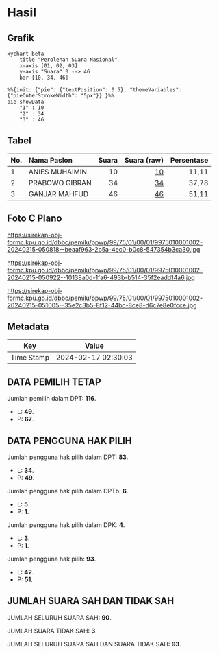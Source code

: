 # Hasil

## Grafik

```mermaid
xychart-beta
    title "Perolehan Suara Nasional"
    x-axis [01, 02, 03]
    y-axis "Suara" 0 --> 46
    bar [10, 34, 46]
```

```mermaid
%%{init: {"pie": {"textPosition": 0.5}, "themeVariables": {"pieOuterStrokeWidth": "5px"}} }%%
pie showData
    "1" : 10
    "2" : 34
    "3" : 46
```

## Tabel

| No. | Nama Paslon    | Suara | Suara (raw) | Persentase |
|:--- |:-------------- | -----:| -----------:| ----------:|
| 1   | ANIES MUHAIMIN | 10    | [10][p-1]   | 11,11      |
| 2   | PRABOWO GIBRAN | 34    | [34][p-2]   | 37,78      |
| 3   | GANJAR MAHFUD  | 46    | [46][p-3]   | 51,11      |


[p-1]: https://github.com/gigit-pemilu/pemilu-2024/blob/main/pilpres/hitung-suara/sub/99-luar-negeri/sub/75-mexico-city-mexico/sub/01-mexico-city-mexico/sub/0001-mexico-city-mexico/sub/002-tps-001/sub/paslon-1.txt
[p-2]: https://github.com/gigit-pemilu/pemilu-2024/blob/main/pilpres/hitung-suara/sub/99-luar-negeri/sub/75-mexico-city-mexico/sub/01-mexico-city-mexico/sub/0001-mexico-city-mexico/sub/002-tps-001/sub/paslon-2.txt
[p-3]: https://github.com/gigit-pemilu/pemilu-2024/blob/main/pilpres/hitung-suara/sub/99-luar-negeri/sub/75-mexico-city-mexico/sub/01-mexico-city-mexico/sub/0001-mexico-city-mexico/sub/002-tps-001/sub/paslon-3.txt

## Foto C Plano

https://sirekap-obj-formc.kpu.go.id/dbbc/pemilu/ppwp/99/75/01/00/01/9975010001002-20240215-050818--beaaf963-2b5a-4ec0-b0c8-547354b3ca30.jpg

https://sirekap-obj-formc.kpu.go.id/dbbc/pemilu/ppwp/99/75/01/00/01/9975010001002-20240215-050922--10138a0d-1fa6-493b-b514-35f2eadd14a6.jpg

https://sirekap-obj-formc.kpu.go.id/dbbc/pemilu/ppwp/99/75/01/00/01/9975010001002-20240215-051005--35e2c3b5-8f12-44bc-8ce8-d6c7e8e0fcce.jpg


## Metadata

| Key        | Value               |
| ---------- | ------------------- |
| Time Stamp | 2024-02-17 02:30:03 |


## DATA PEMILIH TETAP

Jumlah pemilih dalam DPT: **116**.
 * L: **49**.
 * P: **67**.

## DATA PENGGUNA HAK PILIH

Jumlah pengguna hak pilih dalam DPT: **83**.
 * L: **34**.
 * P: **49**.

Jumlah pengguna hak pilih dalam DPTb: **6**.
 * L: **5**.
 * P: **1**.

Jumlah pengguna hak pilih dalam DPK: **4**.
 * L: **3**.
 * P: **1**.

Jumlah pengguna hak pilih: **93**.
 * L: **42**.
 * P: **51**.

## JUMLAH SUARA SAH DAN TIDAK SAH

JUMLAH SELURUH SUARA SAH: **90**.

JUMLAH SUARA TIDAK SAH: **3**.

JUMLAH SELURUH SUARA SAH DAN SUARA TIDAK SAH: **93**.


